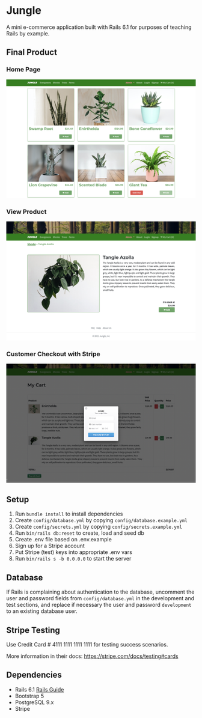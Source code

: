 # Jungle

A mini e-commerce application built with Rails 6.1 for purposes of teaching Rails by example.

## Final Product

### Home Page
![Jungle Home Page](https://github.com/kaseyvee/jungle-rails/blob/master/docs/home.png?raw=true)

### View Product
![Jungle Show Item](https://github.com/kaseyvee/jungle-rails/blob/master/docs/item.png?raw=true)

### Customer Checkout with Stripe
![Jungle Visitor's Cart](https://github.com/kaseyvee/jungle-rails/blob/master/docs/checkout.png?raw=true)

## Setup

1. Run `bundle install` to install dependencies
2. Create `config/database.yml` by copying `config/database.example.yml`
3. Create `config/secrets.yml` by copying `config/secrets.example.yml`
4. Run `bin/rails db:reset` to create, load and seed db
5. Create .env file based on .env.example
6. Sign up for a Stripe account
7. Put Stripe (test) keys into appropriate .env vars
8. Run `bin/rails s -b 0.0.0.0` to start the server

## Database

If Rails is complaining about authentication to the database, uncomment the user and password fields from `config/database.yml` in the development and test sections, and replace if necessary the user and password `development` to an existing database user.

## Stripe Testing

Use Credit Card # 4111 1111 1111 1111 for testing success scenarios.

More information in their docs: <https://stripe.com/docs/testing#cards>

## Dependencies

- Rails 6.1 [Rails Guide](http://guides.rubyonrails.org/v6.1/)
- Bootstrap 5
- PostgreSQL 9.x
- Stripe
